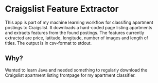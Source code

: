 # Craigslist Feature Extractor

This app is part of my machine learning workflow for classifing apartment postings to Craigslist. It downloads a hard-coded page listing apartments and extracts features from the found postings. The features currently extracted are price, latitude, longitude, number of images and length of titles. The output is in csv-format to stdout.

## Why?

Wanted to learn Java and needed something to regularly download the Craigslist apartment listing frontpage for my apartment classifier.
